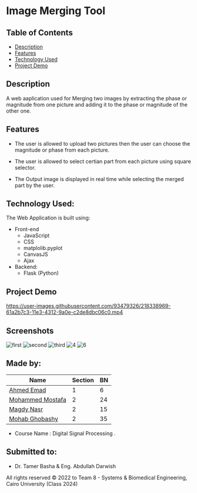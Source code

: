# Image Merging Tool

## Table of Contents

- [Description](#description)
- [Features](#features)
- [Technology Used](#technology-used)
- [Project Demo](#project-demo)
## Description 
A web aaplication used for Merging two images by extracting the phase or magnitude from one picture and adding it to the phase or magnitude of the other one.

## Features 
- The user is allowed to upload two pictures then the user can choose the magnitude or phase from each picture.

- The user is allowed to select certian part from each picture using square selector.

- The Output image is displayed in real time while selecting the merged part by the user.

## Technology Used:
The Web Application is built using:
- Front-end
  - JavaScript
  - CSS
  - matplolib.pyplot
  - CanvasJS
  - Ajax
- Backend:
  - Flask (Python)

## Project Demo


https://user-images.githubusercontent.com/93479326/218338969-61a2b7c3-11e3-4312-9a0e-c2de8dbc06c0.mp4


## Screenshots
![first](https://user-images.githubusercontent.com/93479326/218338867-5eb7ba8a-e14c-4c84-a8f7-039dfb5ab1b9.png)
![second](https://user-images.githubusercontent.com/93479326/218338876-c8b3b247-31b3-4310-8b29-fee7b1ed5ee4.png)
![third](https://user-images.githubusercontent.com/93479326/218338889-8754208e-9a45-4701-9c79-eccd8bdb291c.png)
![4](https://user-images.githubusercontent.com/93479326/218338911-1561a2e8-871e-41f0-a292-379d0056f2ef.png)
![6](https://user-images.githubusercontent.com/93479326/218338916-5a3aeef8-aed8-4e02-a3e3-4352ea424121.png)



## Made by:

| Name                           | Section | BN  |
| ------------------------------ | ------- | --- |
| [Ahmed Emad](https://github.com/ahmeddemaad) | 1       | 6   |
| [Mohammed Mostafa](https://github.com/Mo-Moustafa)    | 2       | 24  |
| [Magdy Nasr](https://github.com/MyProjectsProgress)  | 2       | 15  |
| [Mohab Ghobashy](https://github.com/MohabGhobashy)        | 2       | 35  |

- Course Name : Digital Signal Processing .

## Submitted to:

- Dr. Tamer Basha & Eng. Abdullah Darwish

All rights reserved © 2022 to Team 8 - Systems & Biomedical Engineering, Cairo University (Class 2024)
